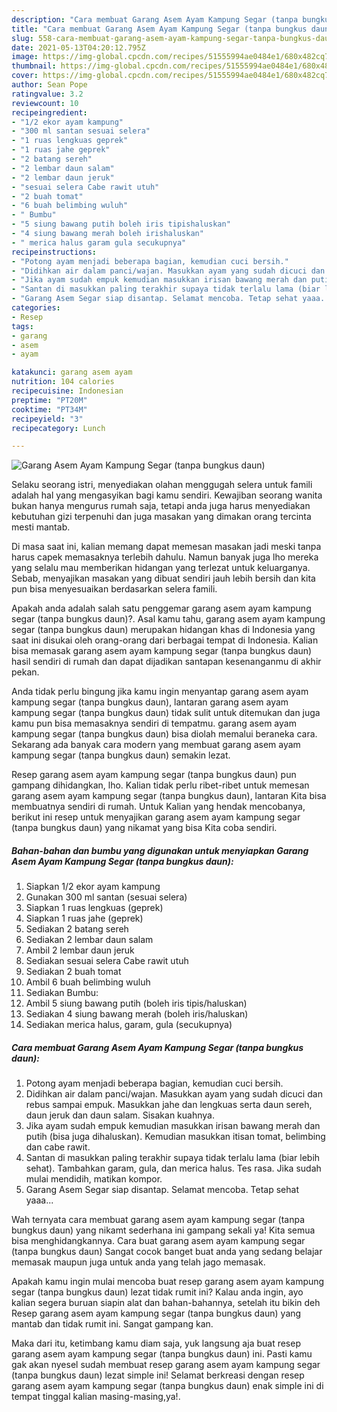 ```yaml
---
description: "Cara membuat Garang Asem Ayam Kampung Segar (tanpa bungkus daun) Sederhana Untuk Jualan"
title: "Cara membuat Garang Asem Ayam Kampung Segar (tanpa bungkus daun) Sederhana Untuk Jualan"
slug: 558-cara-membuat-garang-asem-ayam-kampung-segar-tanpa-bungkus-daun-sederhana-untuk-jualan
date: 2021-05-13T04:20:12.795Z
image: https://img-global.cpcdn.com/recipes/51555994ae0484e1/680x482cq70/garang-asem-ayam-kampung-segar-tanpa-bungkus-daun-foto-resep-utama.jpg
thumbnail: https://img-global.cpcdn.com/recipes/51555994ae0484e1/680x482cq70/garang-asem-ayam-kampung-segar-tanpa-bungkus-daun-foto-resep-utama.jpg
cover: https://img-global.cpcdn.com/recipes/51555994ae0484e1/680x482cq70/garang-asem-ayam-kampung-segar-tanpa-bungkus-daun-foto-resep-utama.jpg
author: Sean Pope
ratingvalue: 3.2
reviewcount: 10
recipeingredient:
- "1/2 ekor ayam kampung"
- "300 ml santan sesuai selera"
- "1 ruas lengkuas geprek"
- "1 ruas jahe geprek"
- "2 batang sereh"
- "2 lembar daun salam"
- "2 lembar daun jeruk"
- "sesuai selera Cabe rawit utuh"
- "2 buah tomat"
- "6 buah belimbing wuluh"
- " Bumbu"
- "5 siung bawang putih boleh iris tipishaluskan"
- "4 siung bawang merah boleh irishaluskan"
- " merica halus garam gula secukupnya"
recipeinstructions:
- "Potong ayam menjadi beberapa bagian, kemudian cuci bersih."
- "Didihkan air dalam panci/wajan. Masukkan ayam yang sudah dicuci dan rebus sampai empuk. Masukkan jahe dan lengkuas serta daun sereh, daun jeruk dan daun salam. Sisakan kuahnya."
- "Jika ayam sudah empuk kemudian masukkan irisan bawang merah dan putih (bisa juga dihaluskan). Kemudian masukkan itisan tomat, belimbing dan cabe rawit."
- "Santan di masukkan paling terakhir supaya tidak terlalu lama (biar lebih sehat). Tambahkan garam, gula, dan merica halus. Tes rasa. Jika sudah mulai mendidih, matikan kompor."
- "Garang Asem Segar siap disantap. Selamat mencoba. Tetap sehat yaaa..."
categories:
- Resep
tags:
- garang
- asem
- ayam

katakunci: garang asem ayam 
nutrition: 104 calories
recipecuisine: Indonesian
preptime: "PT20M"
cooktime: "PT34M"
recipeyield: "3"
recipecategory: Lunch

---
```



![Garang Asem Ayam Kampung Segar (tanpa bungkus daun)](https://img-global.cpcdn.com/recipes/51555994ae0484e1/680x482cq70/garang-asem-ayam-kampung-segar-tanpa-bungkus-daun-foto-resep-utama.jpg)

Selaku seorang istri, menyediakan olahan menggugah selera untuk famili adalah hal yang mengasyikan bagi kamu sendiri. Kewajiban seorang  wanita bukan hanya mengurus rumah saja, tetapi anda juga harus menyediakan kebutuhan gizi terpenuhi dan juga masakan yang dimakan orang tercinta mesti mantab.

Di masa  saat ini, kalian memang dapat memesan masakan jadi meski tanpa harus capek memasaknya terlebih dahulu. Namun banyak juga lho mereka yang selalu mau memberikan hidangan yang terlezat untuk keluarganya. Sebab, menyajikan masakan yang dibuat sendiri jauh lebih bersih dan kita pun bisa menyesuaikan berdasarkan selera famili. 



Apakah anda adalah salah satu penggemar garang asem ayam kampung segar (tanpa bungkus daun)?. Asal kamu tahu, garang asem ayam kampung segar (tanpa bungkus daun) merupakan hidangan khas di Indonesia yang saat ini disukai oleh orang-orang dari berbagai tempat di Indonesia. Kalian bisa memasak garang asem ayam kampung segar (tanpa bungkus daun) hasil sendiri di rumah dan dapat dijadikan santapan kesenanganmu di akhir pekan.

Anda tidak perlu bingung jika kamu ingin menyantap garang asem ayam kampung segar (tanpa bungkus daun), lantaran garang asem ayam kampung segar (tanpa bungkus daun) tidak sulit untuk ditemukan dan juga kamu pun bisa memasaknya sendiri di tempatmu. garang asem ayam kampung segar (tanpa bungkus daun) bisa diolah memalui beraneka cara. Sekarang ada banyak cara modern yang membuat garang asem ayam kampung segar (tanpa bungkus daun) semakin lezat.

Resep garang asem ayam kampung segar (tanpa bungkus daun) pun gampang dihidangkan, lho. Kalian tidak perlu ribet-ribet untuk memesan garang asem ayam kampung segar (tanpa bungkus daun), lantaran Kita bisa membuatnya sendiri di rumah. Untuk Kalian yang hendak mencobanya, berikut ini resep untuk menyajikan garang asem ayam kampung segar (tanpa bungkus daun) yang nikamat yang bisa Kita coba sendiri.

<!--inarticleads1-->

##### Bahan-bahan dan bumbu yang digunakan untuk menyiapkan Garang Asem Ayam Kampung Segar (tanpa bungkus daun):

1. Siapkan 1/2 ekor ayam kampung
1. Gunakan 300 ml santan (sesuai selera)
1. Siapkan 1 ruas lengkuas (geprek)
1. Siapkan 1 ruas jahe (geprek)
1. Sediakan 2 batang sereh
1. Sediakan 2 lembar daun salam
1. Ambil 2 lembar daun jeruk
1. Sediakan sesuai selera Cabe rawit utuh
1. Sediakan 2 buah tomat
1. Ambil 6 buah belimbing wuluh
1. Sediakan  Bumbu:
1. Ambil 5 siung bawang putih (boleh iris tipis/haluskan)
1. Sediakan 4 siung bawang merah (boleh iris/haluskan)
1. Sediakan  merica halus, garam, gula (secukupnya)




<!--inarticleads2-->

##### Cara membuat Garang Asem Ayam Kampung Segar (tanpa bungkus daun):

1. Potong ayam menjadi beberapa bagian, kemudian cuci bersih.
1. Didihkan air dalam panci/wajan. Masukkan ayam yang sudah dicuci dan rebus sampai empuk. Masukkan jahe dan lengkuas serta daun sereh, daun jeruk dan daun salam. Sisakan kuahnya.
1. Jika ayam sudah empuk kemudian masukkan irisan bawang merah dan putih (bisa juga dihaluskan). Kemudian masukkan itisan tomat, belimbing dan cabe rawit.
1. Santan di masukkan paling terakhir supaya tidak terlalu lama (biar lebih sehat). Tambahkan garam, gula, dan merica halus. Tes rasa. Jika sudah mulai mendidih, matikan kompor.
1. Garang Asem Segar siap disantap. Selamat mencoba. Tetap sehat yaaa...




Wah ternyata cara membuat garang asem ayam kampung segar (tanpa bungkus daun) yang nikamt sederhana ini gampang sekali ya! Kita semua bisa menghidangkannya. Cara buat garang asem ayam kampung segar (tanpa bungkus daun) Sangat cocok banget buat anda yang sedang belajar memasak maupun juga untuk anda yang telah jago memasak.

Apakah kamu ingin mulai mencoba buat resep garang asem ayam kampung segar (tanpa bungkus daun) lezat tidak rumit ini? Kalau anda ingin, ayo kalian segera buruan siapin alat dan bahan-bahannya, setelah itu bikin deh Resep garang asem ayam kampung segar (tanpa bungkus daun) yang mantab dan tidak rumit ini. Sangat gampang kan. 

Maka dari itu, ketimbang kamu diam saja, yuk langsung aja buat resep garang asem ayam kampung segar (tanpa bungkus daun) ini. Pasti kamu gak akan nyesel sudah membuat resep garang asem ayam kampung segar (tanpa bungkus daun) lezat simple ini! Selamat berkreasi dengan resep garang asem ayam kampung segar (tanpa bungkus daun) enak simple ini di tempat tinggal kalian masing-masing,ya!.

